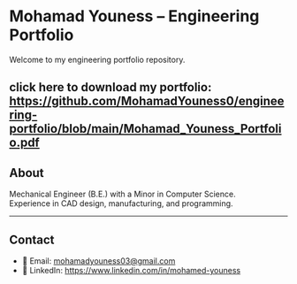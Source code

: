 # Mohamad Youness – Engineering Portfolio

Welcome to my engineering portfolio repository.  

click here to download my portfolio: https://github.com/MohamadYouness0/engineering-portfolio/blob/main/Mohamad_Youness_Portfolio.pdf
---

## About
Mechanical Engineer (B.E.) with a Minor in Computer Science.  
Experience in CAD design, manufacturing, and programming.  

---

## Contact
- 📧 Email: mohamadyouness03@gmail.com  
- 🔗 LinkedIn: https://www.linkedin.com/in/mohamed-youness
